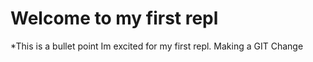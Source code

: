 # Welcome to my first repl

*This is a bullet point 
Im excited for my first repl. 
Making a GIT Change